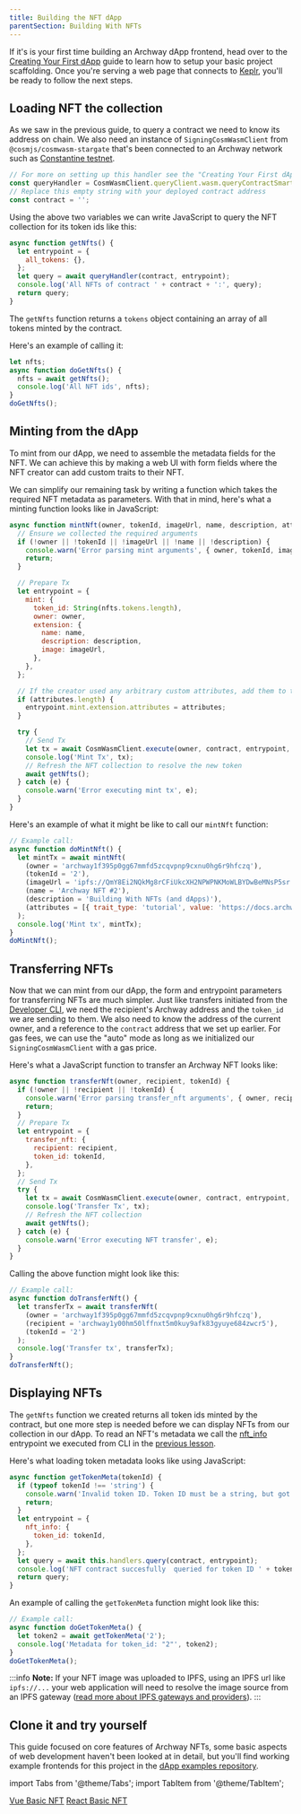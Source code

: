 ```yaml
---
title: Building the NFT dApp
parentSection: Building With NFTs
---
```


If it's is your first time building an Archway dApp frontend, head over to the [Creating Your First dApp](../my-first-dapp/dapp.mdx) guide to learn how to setup your basic project scaffolding. Once you're serving a web page that connects to [Keplr](https://wallet.keplr.app/), you'll be ready to follow the next steps.

## Loading NFT the collection

As we saw in the previous guide, to query a contract we need to know its address on chain. We also need an instance of `SigningCosmWasmClient` from `@cosmjs/cosmwasm-stargate` that's been connected to an Archway network such as [Constantine testnet](https://rpc.constantine-1.archway.tech/).

```js
// For more on setting up this handler see the "Creating Your First dApp" guide (linked to above):
const queryHandler = CosmWasmClient.queryClient.wasm.queryContractSmart;
// Replace this empty string with your deployed contract address
const contract = '';
```

Using the above two variables we can write JavaScript to query the NFT collection for its token ids like this:

```js
async function getNfts() {
  let entrypoint = {
    all_tokens: {},
  };
  let query = await queryHandler(contract, entrypoint);
  console.log('All NFTs of contract ' + contract + ':', query);
  return query;
}
```

The `getNfts` function returns a `tokens` object containing an array of all tokens minted by the contract.

Here's an example of calling it:

```js
let nfts;
async function doGetNfts() {
  nfts = await getNfts();
  console.log('All NFT ids', nfts);
}
doGetNfts();
```

## Minting from the dApp

To mint from our dApp, we need to assemble the metadata fields for the NFT. We can achieve this by making a web UI with form fields where the NFT creator can add custom traits to their NFT.

We can simplify our remaining task by writing a function which takes the required NFT metadata as parameters. With that in mind, here's what a minting function looks like in JavaScript:

```js
async function mintNft(owner, tokenId, imageUrl, name, description, attributes = []) {
  // Ensure we collected the required arguments
  if (!owner || !tokenId || !imageUrl || !name || !description) {
    console.warn('Error parsing mint arguments', { owner, tokenId, imageUrl, name, description });
    return;
  }

  // Prepare Tx
  let entrypoint = {
    mint: {
      token_id: String(nfts.tokens.length),
      owner: owner,
      extension: {
        name: name,
        description: description,
        image: imageUrl,
      },
    },
  };

  // If the creator used any arbitrary custom attributes, add them to the entrypoint
  if (attributes.length) {
    entrypoint.mint.extension.attributes = attributes;
  }

  try {
    // Send Tx
    let tx = await CosmWasmClient.execute(owner, contract, entrypoint, 'auto');
    console.log('Mint Tx', tx);
    // Refresh the NFT collection to resolve the new token
    await getNfts();
  } catch (e) {
    console.warn('Error executing mint tx', e);
  }
}
```

Here's an example of what it might be like to call our `mintNft` function:

```js
// Example call:
async function doMintNft() {
  let mintTx = await mintNft(
    (owner = 'archway1f395p0gg67mmfd5zcqvpnp9cxnu0hg6r9hfczq'),
    (tokenId = '2'),
    (imageUrl = 'ipfs://QmY8Ei2NQkMg8rCFiUkcXH2NPWPNKMoWLBYDwBeMNsP5sr'),
    (name = 'Archway NFT #2'),
    (description = 'Building With NFTs (and dApps)'),
    (attributes = [{ trait_type: 'tutorial', value: 'https://docs.archway.io/docs/create/guides/nft-project/deploy' }])
  );
  console.log('Mint tx', mintTx);
}
doMintNft();
```

## Transferring NFTs

Now that we can mint from our dApp, the form and entrypoint parameters for transferring NFTs are much simpler. Just like transfers initiated from the [Developer CLI](https://www.npmjs.com/package/@archwayhq/cli), we need the recipient's Archway address and the `token_id` we are sending to them. We also need to know the address of the current owner, and a reference to the `contract` address that we set up earlier. For gas fees, we can use the "auto" mode as long as we initialized our `SigningCosmWasmClient` with a gas price.

Here's what a JavaScript function to transfer an Archway NFT looks like:

```js
async function transferNft(owner, recipient, tokenId) {
  if (!owner || !recipient || !tokenId) {
    console.warn('Error parsing transfer_nft arguments', { owner, recipient, tokenId });
    return;
  }
  // Prepare Tx
  let entrypoint = {
    transfer_nft: {
      recipient: recipient,
      token_id: tokenId,
    },
  };
  // Send Tx
  try {
    let tx = await CosmWasmClient.execute(owner, contract, entrypoint, 'auto');
    console.log('Transfer Tx', tx);
    // Refresh the NFT collection
    await getNfts();
  } catch (e) {
    console.warn('Error executing NFT transfer', e);
  }
}
```

Calling the above function might look like this:

```js
// Example call:
async function doTransferNft() {
  let transferTx = await transferNft(
    (owner = 'archway1f395p0gg67mmfd5zcqvpnp9cxnu0hg6r9hfczq'),
    (recipient = 'archway1y00hm50lffnxt5m0kuy9afk83gyuye684zwcr5'),
    (tokenId = '2')
  );
  console.log('Transfer tx', transferTx);
}
doTransferNft();
```

## Displaying NFTs

The `getNfts` function we created returns all token ids minted by the contract, but one more step is needed before we can display NFTs from our collection in our dApp. To read an NFT's metadata we call the [nft_info](https://github.com/CosmWasm/cw-nfts/blob/v0.9.3/contracts/cw721-base/src/query.rs#L33-L39) entrypoint we executed from CLI in the [previous lesson](https://docs.archway.io/docs/create/guides/nft-project/interact).

Here's what loading token metadata looks like using JavaScript:

```js
async function getTokenMeta(tokenId) {
  if (typeof tokenId !== 'string') {
    console.warn('Invalid token ID. Token ID must be a string, but got ' + typeof tokenId);
    return;
  }
  let entrypoint = {
    nft_info: {
      token_id: tokenId,
    },
  };
  let query = await this.handlers.query(contract, entrypoint);
  console.log('NFT contract succesfully  queried for token ID ' + tokenId, query);
  return query;
}
```

An example of calling the `getTokenMeta` function might look like this:

```js
// Example call:
async function doGetTokenMeta() {
  let token2 = await getTokenMeta('2');
  console.log('Metadata for token_id: "2"', token2);
}
doGetTokenMeta();
```

:::info
**Note:** If your NFT image was uploaded to IPFS, using an IPFS url like `ipfs://...` your web application will need to resolve the image source from an IPFS gateway ([read more about IPFS gateways and providers](https://docs.ipfs.io/concepts/ipfs-gateway/)).
:::

## Clone it and try yourself

This guide focused on core features of Archway NFTs, some basic aspects of web development haven't been looked at in detail, but you'll find working example frontends for this project in the [dApp examples repository](https://github.com/archway-network/dApp-examples).

import Tabs from '@theme/Tabs';
import TabItem from '@theme/TabItem';

<Tabs>
  <TabItem value="vue" label="Vue.js" default>
    <a href="https://github.com/archway-network/dApp-examples/tree/main/vuejs/nft-basic" target="_blank">Vue Basic NFT</a>
  </TabItem>
  <TabItem value="react" label="React">
    <a href="https://github.com/archway-network/dApp-examples/tree/main/react/nft-basic" target="_blank">React Basic NFT</a>
  </TabItem>
</Tabs>
